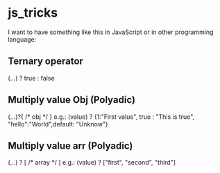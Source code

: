 # js_tricks
I want to have something like this in JavaScript or in other programming language:

Ternary operator
-------------------------
(...) ? true : false

Multiply value Obj (Polyadic)
-------------------------
(...)?{ /* obj */ }
e.g.: (value) ? {1:"First value", true : "This is true", "hello":"World",default: "Unknow"}


Multiply value arr (Polyadic)
-------------------------
(...) ? [ /* array */ ]
e.g.: (value) ? ["first", "second", "third"]
